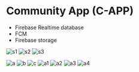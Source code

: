 # Community App (C-APP) 
- Firebase Realtime database
- FCM 
- Firebase storage


![s1](https://user-images.githubusercontent.com/95513694/216543970-16876430-3689-4130-a41f-0bfc7c0c706c.png)
![s2](https://user-images.githubusercontent.com/95513694/216544001-66e699fa-15dc-4939-b2d2-b62030052db5.png)
![s3](https://user-images.githubusercontent.com/95513694/216544021-3ea1eed0-235e-446b-b674-6827fa37b5d7.png)

![a](https://user-images.githubusercontent.com/95513694/217403455-dab1cb84-36fa-47f4-9104-d063622596db.png)
![b](https://user-images.githubusercontent.com/95513694/217403497-dcd92bdd-9cf6-41c3-be35-06fb5604feef.png)
![c](https://user-images.githubusercontent.com/95513694/217403511-62ec7e0a-da53-4661-a056-8777ed1d4049.png)
![a1](https://user-images.githubusercontent.com/95513694/217403535-3c50dc70-fd97-4769-8e72-482afdfd7c2e.png)
![a2](https://user-images.githubusercontent.com/95513694/217403544-b3aa8feb-2f6f-4b70-b2d1-be454390a1a1.png)
![a3](https://user-images.githubusercontent.com/95513694/217403554-4cdc6e00-4b02-4a26-a2c1-9e10e60e9f41.png)
![a4](https://user-images.githubusercontent.com/95513694/217403564-634f79d3-081b-416f-b3c3-4f3be09782af.png)
